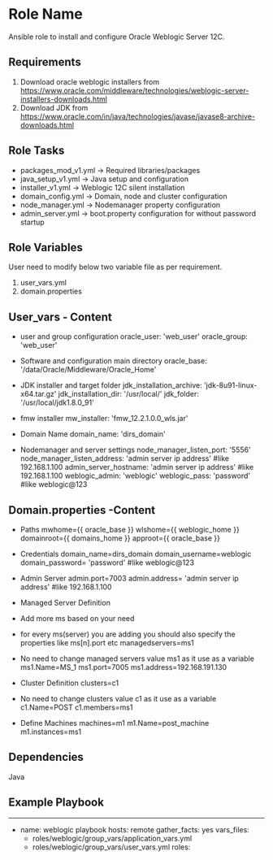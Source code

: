 Role Name
=========

Ansible role to install and configure Oracle Weblogic Server 12C.

Requirements
------------

1. Download oracle weblogic installers from https://www.oracle.com/middleware/technologies/weblogic-server-installers-downloads.html
2. Download JDK from https://www.oracle.com/in/java/technologies/javase/javase8-archive-downloads.html

Role Tasks
--------------

- packages_mod_v1.yml -> Required libraries/packages
- java_setup_v1.yml   -> Java setup and configuration
- installer_v1.yml    -> Weblogic 12C silent installation
- domain_config.yml   -> Domain, node and cluster configuration
- node_manager.yml    -> Nodemanager property configuration
- admin_server.yml    -> boot.property configuration for without password startup

Role Variables
--------------

User need to modify below two variable file as per requirement.
1. user_vars.yml
2. domain.properties

User_vars - Content
-------------------

- user and group configuration
oracle_user: 'web_user'
oracle_group: 'web_user'

- Software and configuration main directory
oracle_base: '/data/Oracle/Middleware/Oracle_Home'

- JDK installer and target folder
jdk_installation_archive: 'jdk-8u91-linux-x64.tar.gz'
jdk_installation_dir: '/usr/local/'
jdk_folder: '/usr/local/jdk1.8.0_91'

- fmw installer
mw_installer: 'fmw_12.2.1.0.0_wls.jar'

- Domain Name
domain_name: 'dirs_domain'

- Nodemanager and server settings
node_manager_listen_port: '5556'
node_manager_listen_address: 'admin server ip address'  #like 192.168.1.100
admin_server_hostname: 'admin server ip address'        #like 192.168.1.100
weblogic_admin: 'weblogic'
weblogic_pass: 'password'                               #like weblogic@123

Domain.properties -Content
--------------------------
- Paths
mwhome={{ oracle_base }}
wlshome={{ weblogic_home }}
domainroot={{ domains_home }}
approot={{ oracle_base }}

- Credentials
domain_name=dirs_domain
domain_username=weblogic
domain_password= 'password'                             #like weblogic@123

- Admin Server
admin.port=7003
admin.address= 'admin server ip address'                #like 192.168.1.100

- Managed Server Definition
- Add more ms based on your need
- for every ms(server) you are adding you should also specify the properties like ms[n].port etc
managedservers=ms1
- No need to change managed servers value ms1 as it use as a variable
ms1.Name=MS_1
ms1.port=7005
ms1.address=192.168.191.130

- Cluster Definition
clusters=c1
- No need to change clusters value c1 as it use as a variable
c1.Name=POST
c1.members=ms1
- Define Machines
machines=m1
m1.Name=post_machine
m1.instances=ms1

Dependencies
------------

Java

Example Playbook
----------------

---
- name: weblogic playbook
  hosts: remote
  gather_facts: yes
  vars_files:
    - roles/weblogic/group_vars/application_vars.yml
    - roles/weblogic/group_vars/user_vars.yml
  roles:
